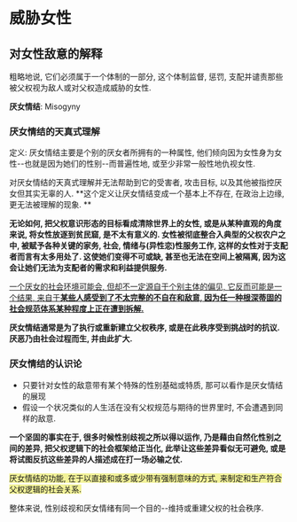 # 威胁女性

## 对女性敌意的解释

粗略地说, 它们必须属于一个体制的一部分, 这个体制监督, 惩罚, 支配并谴责那些被父权视为敌人或对父权造成威胁的女性.

**厌女情结**: Misogyny

### 厌女情结的天真式理解

定义: 厌女情结主要是个别的厌女者所拥有的一种属性, 他们倾向因为女性身为女性--也就是因为她们的性别--而普遍性地, 或至少非常一般性地仇视女性.

对厌女情结的天真式理解并无法帮助到它的受害者, 攻击目标, 以及其他被指控厌女但其实无辜的人. **这个定义让厌女情结变成一个基本上不存在, 在政治上边缘, 更无法被理解的现象. **

**无论如何, 把父权意识形态的目标看成清除世界上的女性, 或是从某种直观的角度来说, 将女性放逐到贫民窟, 是不太有意义的. 女性被彻底整合入典型的父权农户之中, 被赋予各种关键的家务, 社会, 情绪与(异性恋)性服务工作, 这样的女性对于支配者而言有太多用处了. 这使她们变得不可或缺, 甚至也无法在空间上被隔离, 因为这会让她们无法为支配者的需求和利益提供服务.**

<u>一个厌女的社会环境可能会, 但却不一定源自于个别主体的偏见, 它反而可能是一个结果, 来自于**某些人感受到了不太完整的不自在和敌意, 因为任一种根深蒂固的社会规范体系某种程度上正在遭到拆解.**</u>

**厌女情结通常是为了执行或重新建立父权秩序, 或是在此秩序受到挑战时的抗议. 厌恶乃由社会过程而生, 并由此扩大.**

### 厌女情结的认识论

- 只要针对女性的敌意带有某个特殊的性别基础或特质, 那可以看作是厌女情结的展现
- 假设一个状况类似的人生活在没有父权规范与期待的世界里时, 不会遭遇到同样的敌意.

**一个坚固的事实在于, 很多时候性别歧视之所以得以运作, 乃是藉由自然化性别之间的差异, 把父权逻辑下的社会框架给正当化, 此举让这些差异看似无可避免, 或是将试图反抗这些差异的人描述成在打一场必输之仗.**

<span style="background-color:rgba(225, 225, 0, 0.4);">厌女情结的功能, 在于以直接和或多或少带有强制意味的方式, 来制定和生产符合父权逻辑的社会关系.</span>

整体来说, 性别歧视和厌女情绪有同一个目的--维持或重建父权的社会秩序.

